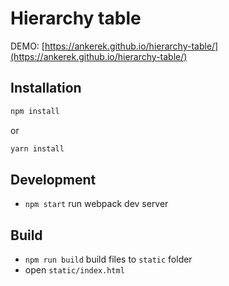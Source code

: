 # Hierarchy table
DEMO: [https://ankerek.github.io/hierarchy-table/](https://ankerek.github.io/hierarchy-table/)
## Installation

```sh
npm install
```
or
```sh
yarn install
```

## Development

- `npm start` run webpack dev server

## Build

- `npm run build` build files to `static` folder
- open `static/index.html`